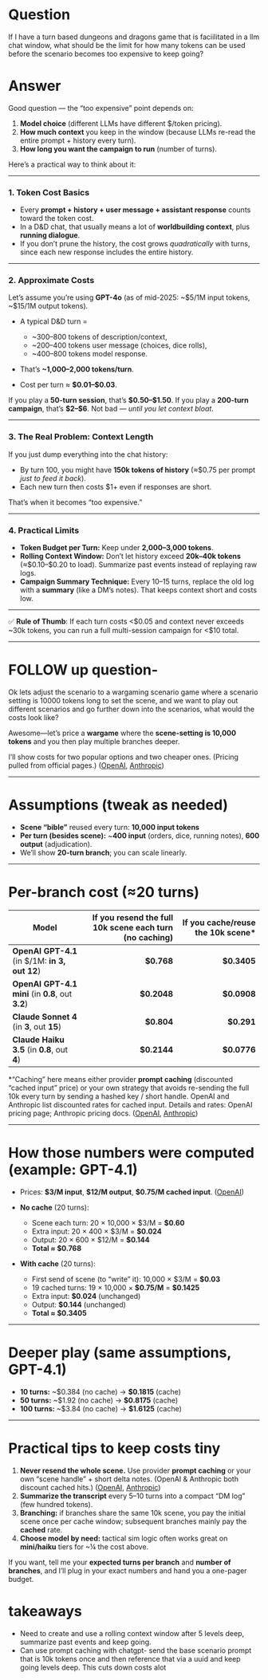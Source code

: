 # Question

If I have a turn based dungeons and dragons game that is faciilitated in a llm chat window, what should be the limit for how many tokens can be used before the scenario becomes too expensive to keep going?

# Answer

Good question — the “too expensive” point depends on:

1. **Model choice** (different LLMs have different \$/token pricing).
2. **How much context** you keep in the window (because LLMs re-read the entire prompt + history every turn).
3. **How long you want the campaign to run** (number of turns).

Here’s a practical way to think about it:

---

### 1. Token Cost Basics

- Every **prompt + history + user message + assistant response** counts toward the token cost.
- In a D\&D chat, that usually means a lot of **worldbuilding context**, plus **running dialogue**.
- If you don’t prune the history, the cost grows _quadratically_ with turns, since each new response includes the entire history.

---

### 2. Approximate Costs

Let’s assume you’re using **GPT-4o** (as of mid-2025: \~\$5/1M input tokens, \~\$15/1M output tokens).

- A typical D\&D turn =
  - \~300–800 tokens of description/context,
  - \~200–400 tokens user message (choices, dice rolls),
  - \~400–800 tokens model response.

- That’s **\~1,000–2,000 tokens/turn**.
- Cost per turn ≈ **\$0.01–\$0.03**.

If you play a **50-turn session**, that’s **\$0.50–\$1.50**.
If you play a **200-turn campaign**, that’s **\$2–\$6**.
Not bad — _until you let context bloat_.

---

### 3. The Real Problem: Context Length

If you just dump everything into the chat history:

- By turn 100, you might have **150k tokens of history** (≈\$0.75 per prompt _just to feed it back_).
- Each new turn then costs \$1+ even if responses are short.

That’s when it becomes “too expensive.”

---

### 4. Practical Limits

- **Token Budget per Turn:** Keep under **2,000–3,000 tokens**.
- **Rolling Context Window:** Don’t let history exceed **20k–40k tokens** (≈\$0.10–\$0.20 to load). Summarize past events instead of replaying raw logs.
- **Campaign Summary Technique:** Every 10–15 turns, replace the old log with a **summary** (like a DM’s notes). That keeps context short and costs low.

---

✅ **Rule of Thumb**:
If each turn costs <\$0.05 and context never exceeds \~30k tokens, you can run a full multi-session campaign for <\$10 total.

---

# FOLLOW up question-

Ok lets adjust the scenario to a wargaming scenario game where a scenario setting is 10000 tokens long to set the scene, and we want to play out different scenarios and go further down into the scenarios, what would the costs look like?

Awesome—let’s price a **wargame** where the **scene-setting is 10,000 tokens** and you then play multiple branches deeper.

I’ll show costs for two popular options and two cheaper ones. (Pricing pulled from official pages.) ([OpenAI][1], [Anthropic][2])

---

# Assumptions (tweak as needed)

- **Scene “bible”** reused every turn: **10,000 input tokens**
- **Per turn (besides scene):** \~**400 input** (orders, dice, running notes), **600 output** (adjudication).
- We’ll show **20-turn branch**; you can scale linearly.

---

# Per-branch cost (≈20 turns)

| Model                                             | If you resend the full 10k scene each turn (no caching) | If you cache/reuse the 10k scene\* |
| ------------------------------------------------- | ------------------------------------------------------: | ---------------------------------: |
| **OpenAI GPT-4.1** (in \$/1M: **in 3, out 12**)   |                                             **\$0.768** |                       **\$0.3405** |
| **OpenAI GPT-4.1 mini** (in **0.8**, out **3.2**) |                                            **\$0.2048** |                       **\$0.0908** |
| **Claude Sonnet 4** (in **3**, out **15**)        |                                             **\$0.804** |                        **\$0.291** |
| **Claude Haiku 3.5** (in **0.8**, out **4**)      |                                            **\$0.2144** |                       **\$0.0776** |

\*“Caching” here means either provider **prompt caching** (discounted “cached input” price) or your own strategy that avoids re-sending the full 10k every turn by sending a hashed key / short handle. OpenAI and Anthropic list discounted rates for cached input. Details and rates: OpenAI pricing page; Anthropic pricing docs. ([OpenAI][1], [Anthropic][2])

---

# How those numbers were computed (example: GPT-4.1)

- Prices: **\$3/M input**, **\$12/M output**, **\$0.75/M cached input**. ([OpenAI][1])
- **No cache** (20 turns):
  - Scene each turn: 20 × 10,000 × \$3/M = **\$0.60**
  - Extra input: 20 × 400 × \$3/M = **\$0.024**
  - Output: 20 × 600 × \$12/M = **\$0.144**
  - **Total ≈ \$0.768**

- **With cache** (20 turns):
  - First send of scene (to “write” it): 10,000 × \$3/M = **\$0.03**
  - 19 cached turns: 19 × 10,000 × **\$0.75/M** = **\$0.1425**
  - Extra input: **\$0.024** (unchanged)
  - Output: **\$0.144** (unchanged)
  - **Total ≈ \$0.3405**

---

# Deeper play (same assumptions, GPT-4.1)

- **10 turns:** \~\$0.384 (no cache) → **\$0.1815** (cache)
- **50 turns:** \~\$1.92 (no cache) → **\$0.8175** (cache)
- **100 turns:** \~\$3.84 (no cache) → **\$1.6125** (cache)

---

# Practical tips to keep costs tiny

1. **Never resend the whole scene.** Use provider **prompt caching** or your own “scene handle” + short delta notes. (OpenAI & Anthropic both discount cached hits.) ([OpenAI][1], [Anthropic][2])
2. **Summarize the transcript** every 5–10 turns into a compact “DM log” (few hundred tokens).
3. **Branching:** if branches share the same 10k scene, you pay the initial scene once per cache window; subsequent branches mainly pay the **cached** rate.
4. **Choose model by need:** tactical sim logic often works great on **mini/haiku** tiers for \~¼ the cost above.

If you want, tell me your **expected turns per branch** and **number of branches**, and I’ll plug in your exact numbers and hand you a one-pager budget.

[1]: https://openai.com/api/pricing/?utm_source=chatgpt.com "API Pricing - OpenAI"
[2]: https://docs.anthropic.com/en/docs/about-claude/pricing?utm_source=chatgpt.com "Pricing - Anthropic API"

# takeaways

- Need to create and use a rolling context window after 5 levels deep, summarize past events and keep going.
- Can use prompt caching with chatgpt- send the base scenario prompt that is 10k tokens once and then reference that via a uuid and keep going levels deep. This cuts down costs alot
